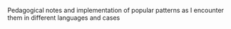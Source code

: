 Pedagogical notes and implementation of popular patterns as I encounter them in different languages and cases
